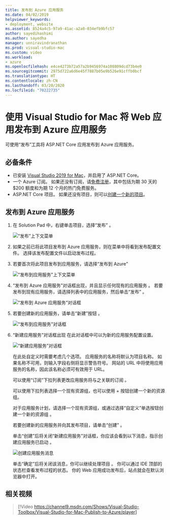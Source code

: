 ```yaml
---
title: 发布到 Azure 应用服务
ms.date: 04/02/2019
helpviewer_keywords:
- deployment, website
ms.assetid: 8524a4c5-97a9-41ac-a2a0-034efb9bfc57
author: sayedihashimi
ms.author: sayedha
manager: unniravindranathan
ms.prod: visual-studio-mac
ms.custom: video
ms.workload:
- azure
ms.openlocfilehash: e4ce4273b72a57a2b9456974a108809dcd73b4e0
ms.sourcegitcommit: 2975d722a6d6e45f7887b05e9b526e91cffb0bcf
ms.translationtype: HT
ms.contentlocale: zh-CN
ms.lasthandoff: 03/20/2020
ms.locfileid: "70222735"
---
```

# <a name="publish-a-web-app-to-azure-app-service-using-visual-studio-for-mac"></a>使用 Visual Studio for Mac 将 Web 应用发布到 Azure 应用服务

可使用“发布”工具将 ASP.NET Core 应用发布到 Azure 应用服务。

## <a name="prerequisites"></a>必备条件

- 已安装 [Visual Studio 2019 for Mac](https://visualstudio.microsoft.com/downloads/?utm_medium=microsoft&utm_source=docs.microsoft.com&utm_campaign=inline+link&utm_content=download+vs4mac2019)，并启用了 ASP.NET Core。
- 一个 Azure 订阅。 如果还没有订阅，请[免费注册](https://azure.microsoft.com/free/dotnet/)，其中包括为期 30 天的 $200 额度和为期 12 个月的热门免费服务。
- ASP.NET Core 项目。 如果还没有项目，则可以[创建一个新的项目](~/create-new-projects.md)。

## <a name="publish-to-azure-app-service"></a>发布到 Azure 应用服务

 1. 在 Solution Pad 中，右键单击项目，选择“发布”  。

    ![“发布”上下文菜单](media/publish-context-menu.png)

 2. 如果之前已将此项目发布到 Azure 应用服务，则在菜单中将看到发布配置文件。 选择该发布配置文件以启动发布过程。

 3. 若要首次将此项目发布到应用服务，请选择“发布到 Azure” 

    ![“发布到应用服务”上下文菜单](media/publish-to-azure-context-menu.png)

 4. “发布到 Azure 应用服务”对话框出现，并且显示任何现有的应用服务  。 若要发布到现有应用服务，请选择列表中的应用服务，然后单击“发布”  。

    ![“发布到 Azure 应用服务”对话框](media/publish-to-app-service-dialog.png)

 5. 若要创建新的应用服务，请单击“新建”按钮  。

    ![“发布到应用服务”对话框](media/publish-to-app-service-dialog-new-selected.png)

 6. “新建应用服务”对话框出现  在此对话框中可以为新的应用服务配置设置。

    ![“新建应用服务”对话框](media/publish-new-app-service.png)

    在此处自定义时需要考虑几个选项。 应用服务的名称将默认为项目名称。 如果名称不可用，则输入字段右侧将显示警告符号。 网站的 URL 中将使用应用服务的名称，因此该名称必须可有效用于 URL。

    可以使用“订阅”下拉列表更改应用服务将与之关联的订阅  。

    可以使用下拉列表选择一个现有资源组，也可以使用 + 按钮创建一个新的资源组。

    对于应用服务计划，请选择一个现有资源组，或通过选择“自定义”单选按钮创建一个新的资源组  。

    若要创建新的应用服务并向其发布项目，请单击“创建”  。

    单击“创建”后将关闭“新建应用服务”对话框，你应该会看到以下消息，指示创建应用服务已启动   。

      ![创建应用服务消息](media/publish-create-app-service-message.png)

    单击“确定”后将关闭该消息，你可以继续处理项目  。 你可以通过 IDE 顶部的状态栏查看发布过程的状态。 你的 Web 应用成功发布后，站点就会在默认浏览器中打开。

## <a name="related-video"></a>相关视频

> [!Video https://channel9.msdn.com/Shows/Visual-Studio-Toolbox/Visual-Studio-for-Mac-Publish-to-Azure/player]
